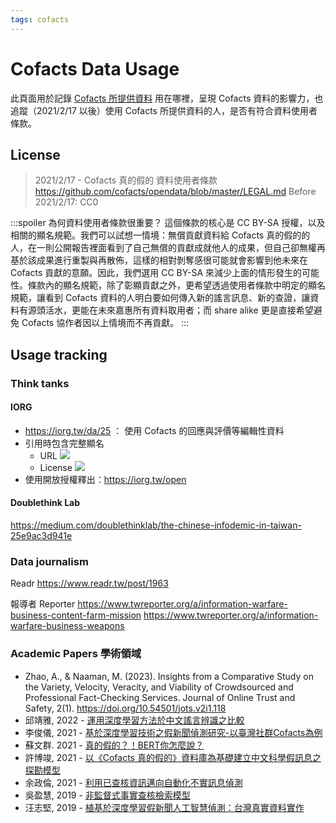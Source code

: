 ```yaml
---
tags: cofacts
---
```


# Cofacts Data Usage

此頁面用於記錄 [Cofacts 所提供資料](https://github.com/cofacts/opendata/blob/master/LEGAL.md#%E4%B8%80api-%E7%A8%8B%E5%BC%8F%E6%8E%88%E6%AC%8A%E5%8F%8A%E6%89%80%E6%8F%90%E4%BE%9B%E8%B3%87%E6%96%99) 用在哪裡，呈現 Cofacts 資料的影響力，也追蹤（2021/2/17 以後）使用 Cofacts 所提供資料的人，是否有符合資料使用者條款。

## License 
> 2021/2/17 - Cofacts 真的假的 資料使用者條款
> https://github.com/cofacts/opendata/blob/master/LEGAL.md
> Before 2021/2/17: CC0
> 

:::spoiler 為何資料使用者條款很重要？
這個條款的核心是 CC BY-SA 授權，以及相關的顯名規範。我們可以試想一情境：無償貢獻資料給 Cofacts 真的假的的人，在一則公開報告裡面看到了自己無償的貢獻成就他人的成果，但自己卻無權再基於該成果進行重製與再散佈，這樣的相對剝奪感很可能就會影響到他未來在 Cofacts 貢獻的意願。因此，我們選用 CC BY-SA 來減少上面的情形發生的可能性。條款內的顯名規範，除了彰顯貢獻之外，更希望透過使用者條款中明定的顯名規範，讓看到 Cofacts 資料的人明白要如何傳入新的謠言訊息、新的查證，讓資料有源頭活水，更能在未來嘉惠所有資料取用者；而 share alike 更是直接希望避免 Cofacts 協作者因以上情境而不再貢獻。
:::


## Usage tracking 

### Think tanks
#### IORG

- https://iorg.tw/da/25 ： 使用 Cofacts 的回應與評價等編輯性資料
- 引用時包含完整顯名
    - URL ![](https://s3-ap-northeast-1.amazonaws.com/g0v-hackmd-images/uploads/upload_045702c0bd8b5449cf58d00d763d4663.png)
    - License ![](https://s3-ap-northeast-1.amazonaws.com/g0v-hackmd-images/uploads/upload_b90652bdcd074064d788fa11ec98a450.png)
- 使用開放授權釋出：https://iorg.tw/open

#### Doublethink Lab
https://medium.com/doublethinklab/the-chinese-infodemic-in-taiwan-25e9ac3d941e


### Data journalism

Readr
https://www.readr.tw/post/1963

報導者 Reporter
https://www.twreporter.org/a/information-warfare-business-content-farm-mission
https://www.twreporter.org/a/information-warfare-business-weapons

### Academic Papers 學術領域
- Zhao, A., & Naaman, M. (2023). Insights from a Comparative Study on the Variety, Velocity, Veracity, and Viability of Crowdsourced and Professional Fact-Checking Services. Journal of Online Trust and Safety, 2(1). https://doi.org/10.54501/jots.v2i1.118
- 邱靖雅, 2022 - [運用深度學習方法於中文謠言辨識之比較](https://ndltd.ncl.edu.tw/cgi-bin/gs32/gsweb.cgi/login?o=dnclcdr&s=id=%22110NCCU5337007%22.&searchmode=basic)
- 李俊儀, 2021 - [基於深度學習技術之假新聞偵測研究-以臺灣社群Cofacts為例](https://ndltd.ncl.edu.tw/cgi-bin/gs32/gsweb.cgi/login?o=dnclcdr&s=id=%22109NDU00654027%22.&searchmode=basic)
- 蘇文群. 2021 - [真的假的？！BERT你怎麼說？](https://ndltd.ncl.edu.tw/cgi-bin/gs32/gsweb.cgi/login?o=dnclcdr&s=id=%22109NTCT0629002%22.&searchmode=basic)
- 許博竣, 2021 - [以《Cofacts 真的假的》資料庫為基礎建立中文科學假訊息之探勘模型](https://ndltd.ncl.edu.tw/cgi-bin/gs32/gsweb.cgi/login?o=dnclcdr&s=id=%22109NPTU0396002%22.&searchmode=basic)
- 余政倫, 2021 - [利用已查核資訊邁向自動化不實訊息偵測](https://ndltd.ncl.edu.tw/cgi-bin/gs32/gsweb.cgi/ccd=tTHuuR/record?r1=1&h1=5#XXX)
- 吳盈慧, 2019 - [非監督式事實查核檢索模型](https://ndltd.ncl.edu.tw/cgi-bin/gs32/gsweb.cgi/login?o=dnclcdr&s=id=%22107NTU05392094%22.&searchmode=basic)
- 汪志堅, 2019 - [植基於深度學習假新聞人工智慧偵測：台灣真實資料實作](http://lawdata.com.tw/tw/detail.aspx?no=388063)
